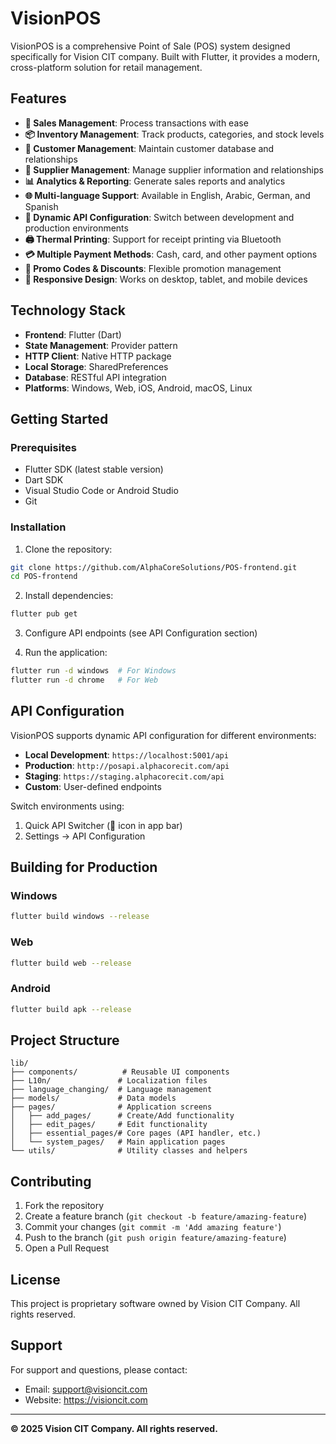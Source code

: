 # VisionPOS

VisionPOS is a comprehensive Point of Sale (POS) system designed specifically for Vision CIT company. Built with Flutter, it provides a modern, cross-platform solution for retail management.

## Features

- **🛒 Sales Management**: Process transactions with ease
- **📦 Inventory Management**: Track products, categories, and stock levels
- **👥 Customer Management**: Maintain customer database and relationships
- **🏢 Supplier Management**: Manage supplier information and relationships
- **📊 Analytics & Reporting**: Generate sales reports and analytics
- **🌐 Multi-language Support**: Available in English, Arabic, German, and Spanish
- **🔧 Dynamic API Configuration**: Switch between development and production environments
- **🖨️ Thermal Printing**: Support for receipt printing via Bluetooth
- **💳 Multiple Payment Methods**: Cash, card, and other payment options
- **🎯 Promo Codes & Discounts**: Flexible promotion management
- **📱 Responsive Design**: Works on desktop, tablet, and mobile devices

## Technology Stack

- **Frontend**: Flutter (Dart)
- **State Management**: Provider pattern
- **HTTP Client**: Native HTTP package
- **Local Storage**: SharedPreferences
- **Database**: RESTful API integration
- **Platforms**: Windows, Web, iOS, Android, macOS, Linux

## Getting Started

### Prerequisites
- Flutter SDK (latest stable version)
- Dart SDK
- Visual Studio Code or Android Studio
- Git

### Installation

1. Clone the repository:
```bash
git clone https://github.com/AlphaCoreSolutions/POS-frontend.git
cd POS-frontend
```

2. Install dependencies:
```bash
flutter pub get
```

3. Configure API endpoints (see API Configuration section)

4. Run the application:
```bash
flutter run -d windows  # For Windows
flutter run -d chrome   # For Web
```

## API Configuration

VisionPOS supports dynamic API configuration for different environments:

- **Local Development**: `https://localhost:5001/api`
- **Production**: `http://posapi.alphacorecit.com/api`
- **Staging**: `https://staging.alphacorecit.com/api`
- **Custom**: User-defined endpoints

Switch environments using:
1. Quick API Switcher (📡 icon in app bar)
2. Settings → API Configuration

## Building for Production

### Windows
```bash
flutter build windows --release
```

### Web
```bash
flutter build web --release
```

### Android
```bash
flutter build apk --release
```

## Project Structure

```
lib/
├── components/          # Reusable UI components
├── L10n/               # Localization files
├── language_changing/  # Language management
├── models/             # Data models
├── pages/              # Application screens
│   ├── add_pages/      # Create/Add functionality
│   ├── edit_pages/     # Edit functionality
│   ├── essential_pages/# Core pages (API handler, etc.)
│   └── system_pages/   # Main application pages
└── utils/              # Utility classes and helpers
```

## Contributing

1. Fork the repository
2. Create a feature branch (`git checkout -b feature/amazing-feature`)
3. Commit your changes (`git commit -m 'Add amazing feature'`)
4. Push to the branch (`git push origin feature/amazing-feature`)
5. Open a Pull Request

## License

This project is proprietary software owned by Vision CIT Company. All rights reserved.

## Support

For support and questions, please contact:
- Email: support@visioncit.com
- Website: https://visioncit.com

---

**© 2025 Vision CIT Company. All rights reserved.**
